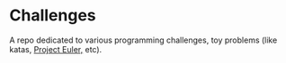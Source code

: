 # Challenges

A repo dedicated to various programming challenges, toy problems (like
katas, [Project Euler,](https://en.wikipedia.org/wiki/Project_Euler)
etc).
